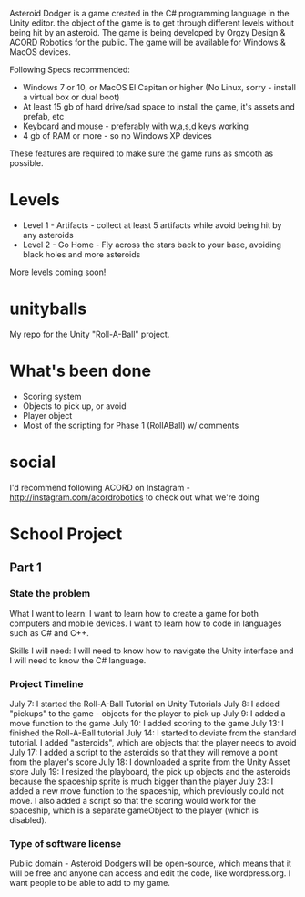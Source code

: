 Asteroid Dodger is a game created in the C# programming language in the Unity editor. the object of the game is to get through different levels without being hit by an asteroid. The game is being developed by Orgzy Design & ACORD Robotics for the public. The game will be available for Windows & MacOS devices.

Following Specs recommended:
* Windows 7 or 10, or MacOS El Capitan or higher (No Linux, sorry - install a virtual box or dual boot)
* At least 15 gb of hard drive/sad space to install the game, it's assets and prefab, etc
* Keyboard and mouse - preferably with w,a,s,d keys working
* 4 gb of RAM or more - so no Windows XP devices

These features are required to make sure the game runs as smooth as possible.


# Levels
* Level 1 - Artifacts - collect at least 5 artifacts while avoid being hit by any asteroids
* Level 2 - Go Home - Fly across the stars back to your base, avoiding black holes and more asteroids

More levels coming soon!


# unityballs
My repo for the Unity "Roll-A-Ball" project. 

# What's been done
* Scoring system
* Objects to pick up, or avoid
* Player object
* Most of the scripting for Phase 1 (RollABall) w/ comments

# social
I'd recommend following ACORD on Instagram - http://instagram.com/acordrobotics to check out what we're doing

# School Project
## Part 1
### State the problem
What I want to learn: I want to learn how to create a game for both computers and mobile devices. I want to learn how to code in languages such as C# and C++.

Skills I will need: I will need to know how to navigate the Unity interface and I will need to know the C# language. 

### Project Timeline
July 7: I started the Roll-A-Ball Tutorial on Unity Tutorials
July 8: I added "pickups" to the game - objects for the player to pick up
July 9: I added a move function to the game
July 10: I added scoring to the game
July 13: I finished the Roll-A-Ball tutorial
July 14: I started to deviate from the standard tutorial.  I added "asteroids", which are objects that the player needs to avoid
July 17: I added a script to the asteroids so that they will remove a point from the player's score
July 18: I downloaded a sprite from the Unity Asset store
July 19: I resized the playboard, the pick up objects and the asteroids because the spaceship sprite is much bigger than the player
July 23: I added a new move function to the spaceship, which previously could not move. I also added a script so that the scoring would work for the spaceship, which is a separate gameObject to the player (which is disabled).

### Type of software license
Public domain - Asteroid Dodgers will be open-source, which means that it will be free and anyone can access and edit the code, like wordpress.org. I want people to be able to add to my game.

